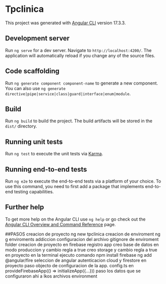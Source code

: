 # Tpclinica

This project was generated with [Angular CLI](https://github.com/angular/angular-cli) version 17.3.3.

## Development server

Run `ng serve` for a dev server. Navigate to `http://localhost:4200/`. The application will automatically reload if you change any of the source files.

## Code scaffolding

Run `ng generate component component-name` to generate a new component. You can also use `ng generate directive|pipe|service|class|guard|interface|enum|module`.

## Build

Run `ng build` to build the project. The build artifacts will be stored in the `dist/` directory.

## Running unit tests

Run `ng test` to execute the unit tests via [Karma](https://karma-runner.github.io).

## Running end-to-end tests

Run `ng e2e` to execute the end-to-end tests via a platform of your choice. To use this command, you need to first add a package that implements end-to-end testing capabilities.

## Further help

To get more help on the Angular CLI use `ng help` or go check out the [Angular CLI Overview and Command Reference](https://angular.io/cli) page.

##PASOS
creacion de proyecto 
ng new tpclinica
creacion de enviroment 
ng g enviroments
 addiccion configuracion del archivo gitignore de enviroment folder
 creacion de proyecto en  firebase
 registro app 
 creo base de datos en modo produccion y cambio regla a true
 creo storage y cambio regla a true
 en proyecto en la terminal ejecuto comando
 npm install firebase
 ng add @angular/fire 
 seleccion de angular autenticacion cloud y firestore
 en proyecto paso objecto de configuracion de la app. config.ts  en 
 provideFirebaseApp(() => initializeApp({...}))  paso los datos que se configuraron ahi a lkos archivos environment
 



